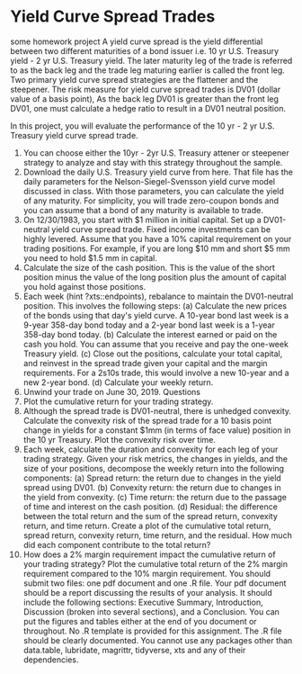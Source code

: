 # Yield Curve Spread Trades
some homework project
A yield curve spread is the yield differential between two different maturities of a bond issuer i.e. 10 yr U.S. Treasury yield - 2 yr U.S. Treasury yield. The later maturity leg of the trade is referred to as the back leg and the trade leg maturing earlier is called the front leg. Two primary yield curve spread strategies are the flattener and the steepener. The risk measure for yield curve spread trades is DV01 (dollar value of a basis point), As the back leg DV01 is greater than the front leg DV01, one must calculate a hedge ratio to result in a DV01 neutral position.

In this project, you will evaluate the performance of the 10 yr - 2 yr U.S. Treasury yield curve spread trade.
1. You can choose either the 10yr - 2yr U.S. Treasury attener or steepener strategy to analyze and stay with this strategy throughout the sample.
2. Download the daily U.S. Treasury yield curve from here. That file has the daily parameters for the Nelson-Siegel-Svensson yield curve model discussed in class. With
those parameters, you can calculate the yield of any maturity. For simplicity, you will trade zero-coupon bonds and you can assume that a bond of any maturity is available
to trade.
3. On 12/30/1983, you start with $1 million in initial capital. Set up a DV01-neutral yield curve spread trade. Fixed income investments can be highly levered. Assume
that you have a 10% capital requirement on your trading positions. For example, if you are long $10 mm and short $5 mm you need to hold $1.5 mm in capital.
4. Calculate the size of the cash position. This is the value of the short position minus the value of the long position plus the amount of capital you hold against those positions.
5. Each week (hint ?xts::endpoints), rebalance to maintain the DV01-neutral position. This involves the following steps:
(a) Calculate the new prices of the bonds using that day's yield curve. A 10-year bond last week is a 9-year 358-day bond today and a 2-year bond last week is a 1-year 358-day bond today.
(b) Calculate the interest earned or paid on the cash you hold. You can assume that you receive and pay the one-week Treasury yield.
(c) Close out the positions, calculate your total capital, and reinvest in the spread trade given your capital and the margin requirements. For a 2s10s trade, this would involve a new 10-year and a new 2-year bond.
(d) Calculate your weekly return.
6. Unwind your trade on June 30, 2019.
Questions
1. Plot the cumulative return for your trading strategy.
2. Although the spread trade is DV01-neutral, there is unhedged convexity. Calculate the convexity risk of the spread trade for a 10 basis point change in yields for a constant
$1mm (in terms of face value) position in the 10 yr Treasury. Plot the convexity risk over time.
3. Each week, calculate the duration and convexity for each leg of your trading strategy. Given your risk metrics, the changes in yields, and the size of your positions, decompose the weekly return into the following components:
(a) Spread return: the return due to changes in the yield spread using DV01.
(b) Convexity return: the return due to changes in the yield from convexity.
(c) Time return: the return due to the passage of time and interest on the cash
position.
(d) Residual: the difference between the total return and the sum of the spread return, convexity return, and time return.
Create a plot of the cumulative total return, spread return, convexity return, time return, and the residual. How much did each component contribute to the total return?
4. How does a 2% margin requirement impact the cumulative return of your trading strategy? Plot the cumulative total return of the 2% margin requirement compared to
the 10% margin requirement. You should submit two files: one pdf document and one .R file. Your pdf document should be a report discussing the results of your analysis. It should include the following sections: Executive Summary, Introduction, Discussion (broken into several sections), and a Conclusion. You can put the figures and tables either at the end of you document or throughout.
No .R template is provided for this assignment. The .R file should be clearly documented. You cannot use any packages other than data.table, lubridate, magrittr, tidyverse, xts and any of their dependencies.
